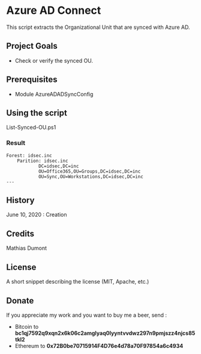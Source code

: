 # Azure AD Connect

This script extracts the Organizational Unit that are synced with Azure AD.

## Project Goals

* Check or verify the synced OU.

## Prerequisites

* Module AzureADADSyncConfig

## Using the script
List-Synced-OU.ps1

### Result
    Forest: idsec.inc
        Parition: idsec.inc
                DC=idsec,DC=inc
                OU=Office365,OU=Groups,DC=idsec,DC=inc
                OU=Sync,OU=Workstations,DC=idsec,DC=inc
    ---

## History

June 10, 2020 : Creation

## Credits

Mathias Dumont

## License

A short snippet describing the license (MIT, Apache, etc.)

## Donate
If you appreciate my work and you want to buy me a beer, send :
* Bitcoin to <b>bc1qj7592q9xqn2x6k06c2amglyaq0lyyntvvdwz297n9pmjszz4njcs85tkl2</b>
* Ethereum to <b>0x72B0be70715914F4D76e4d78a70F97854a6c4934</b>